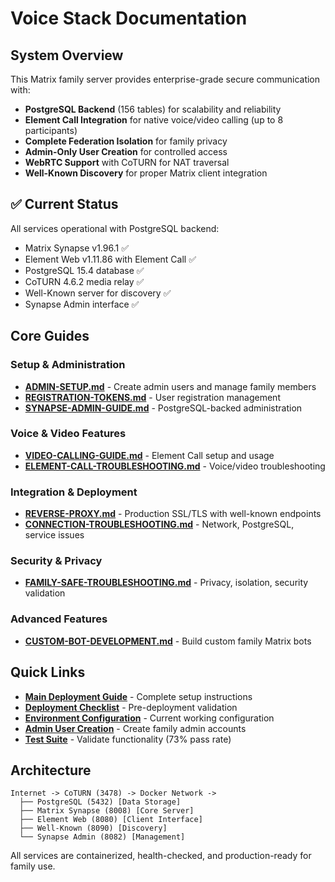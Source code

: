 # Voice Stack Documentation

## System Overview

This Matrix family server provides enterprise-grade secure communication with:
- **PostgreSQL Backend** (156 tables) for scalability and reliability
- **Element Call Integration** for native voice/video calling (up to 8 participants)
- **Complete Federation Isolation** for family privacy
- **Admin-Only User Creation** for controlled access
- **WebRTC Support** with CoTURN for NAT traversal
- **Well-Known Discovery** for proper Matrix client integration

## ✅ Current Status
All services operational with PostgreSQL backend:
- Matrix Synapse v1.96.1 ✅
- Element Web v1.11.86 with Element Call ✅  
- PostgreSQL 15.4 database ✅
- CoTURN 4.6.2 media relay ✅
- Well-Known server for discovery ✅
- Synapse Admin interface ✅

## Core Guides

### Setup & Administration
- **[ADMIN-SETUP.md](ADMIN-SETUP.md)** - Create admin users and manage family members
- **[REGISTRATION-TOKENS.md](REGISTRATION-TOKENS.md)** - User registration management
- **[SYNAPSE-ADMIN-GUIDE.md](SYNAPSE-ADMIN-GUIDE.md)** - PostgreSQL-backed administration

### Voice & Video Features
- **[VIDEO-CALLING-GUIDE.md](VIDEO-CALLING-GUIDE.md)** - Element Call setup and usage
- **[ELEMENT-CALL-TROUBLESHOOTING.md](ELEMENT-CALL-TROUBLESHOOTING.md)** - Voice/video troubleshooting

### Integration & Deployment
- **[REVERSE-PROXY.md](REVERSE-PROXY.md)** - Production SSL/TLS with well-known endpoints
- **[CONNECTION-TROUBLESHOOTING.md](CONNECTION-TROUBLESHOOTING.md)** - Network, PostgreSQL, service issues

### Security & Privacy
- **[FAMILY-SAFE-TROUBLESHOOTING.md](FAMILY-SAFE-TROUBLESHOOTING.md)** - Privacy, isolation, security validation

### Advanced Features
- **[CUSTOM-BOT-DEVELOPMENT.md](CUSTOM-BOT-DEVELOPMENT.md)** - Build custom family Matrix bots

## Quick Links
- **[Main Deployment Guide](../README.md)** - Complete setup instructions
- **[Deployment Checklist](../PRE_DEPLOYMENT_CHECKLIST.md)** - Pre-deployment validation
- **[Environment Configuration](../.env)** - Current working configuration
- **[Admin User Creation](../create_admin_working.sh)** - Create family admin accounts
- **[Test Suite](../voice_stack_tests.sh)** - Validate functionality (73% pass rate)

## Architecture
```
Internet -> CoTURN (3478) -> Docker Network -> 
  ├── PostgreSQL (5432) [Data Storage]
  ├── Matrix Synapse (8008) [Core Server] 
  ├── Element Web (8080) [Client Interface]
  ├── Well-Known (8090) [Discovery]
  └── Synapse Admin (8082) [Management]
```

All services are containerized, health-checked, and production-ready for family use.